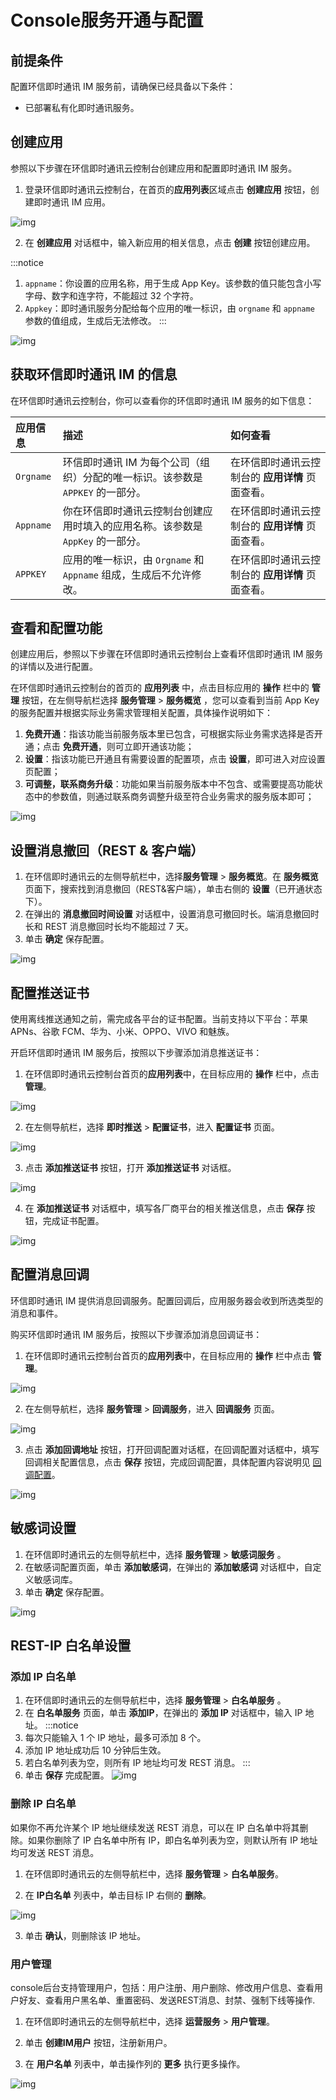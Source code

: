 # Console服务开通与配置

<Toc />

## 前提条件

配置环信即时通讯 IM 服务前，请确保已经具备以下条件：

- 已部署私有化即时通讯服务。

## 创建应用

参照以下步骤在环信即时通讯云控制台创建应用和配置即时通讯 IM 服务。

1. 登录环信即时通讯云控制台，在首页的**应用列表**区域点击 **创建应用** 按钮，创建即时通讯 IM 应用。

![img](@static/images/privitization/deploy_index.png)

2. 在 **创建应用** 对话框中，输入新应用的相关信息，点击 **创建** 按钮创建应用。

:::notice
1. `appname`：你设置的应用名称，用于生成 App Key。该参数的值只能包含小写字母、数字和连字符，不能超过 32 个字符。
2. `Appkey`：即时通讯服务分配给每个应用的唯一标识，由 `orgname` 和 `appname` 参数的值组成，生成后无法修改。
:::

![img](@static/images/privitization/deploy_create_app.png)



## 获取环信即时通讯 IM 的信息

在环信即时通讯云控制台，你可以查看你的环信即时通讯 IM 服务的如下信息：

| 应用信息       | 描述   | 如何查看 | 
| :--------- | :----- | :------- | 
| `Orgname`     | 环信即时通讯 IM 为每个公司（组织）分配的唯一标识。该参数是 `APPKEY` 的一部分。 | 在环信即时通讯云控制台的 **应用详情** 页面查看。 |
| `Appname` | 你在环信即时通讯云控制台创建应用时填入的应用名称。该参数是 `AppKey` 的一部分。| 在环信即时通讯云控制台的 **应用详情** 页面查看。 |
| `APPKEY` | 应用的唯一标识，由 `Orgname` 和 `Appname` 组成，生成后不允许修改。     | 在环信即时通讯云控制台的 **应用详情** 页面查看。 |

## 查看和配置功能

创建应用后，参照以下步骤在环信即时通讯云控制台上查看环信即时通讯 IM 服务的详情以及进行配置。

在环信即时通讯云控制台的首页的 **应用列表** 中，点击目标应用的 **操作** 栏中的 **管理** 按钮，在左侧导航栏选择 **服务管理** > **服务概览** ，您可以查看到当前 App Key 的服务配置并根据实际业务需求管理相关配置，具体操作说明如下：

1. **免费开通**：指该功能当前服务版本里已包含，可根据实际业务需求选择是否开通；点击 **免费开通**，则可立即开通该功能；
2. **设置**：指该功能已开通且有需要设置的配置项，点击 **设置**，即可进入对应设置页配置；
3. **可调整，联系商务升级**：功能如果当前服务版本中不包含、或需要提高功能状态中的参数值，则通过联系商务调整升级至符合业务需求的服务版本即可；

![img](@static/images/privitization/deploy_service.png)

## 设置消息撤回（REST & 客户端）

1. 在环信即时通讯云的左侧导航栏中，选择**服务管理** > **服务概览**。在 **服务概览** 页面下，搜索找到消息撤回（REST&客户端），单击右侧的 **设置**（已开通状态下）。
2. 在弹出的 **消息撤回时间设置** 对话框中，设置消息可撤回时长。端消息撤回时长和 REST 消息撤回时长均不能超过 7 天。
3. 单击 **确定** 保存配置。

![img](@static/images/privitization/deploy_rest.png)

## 配置推送证书

使用离线推送通知之前，需完成各平台的证书配置。当前支持以下平台：苹果 APNs、谷歌 FCM、华为、小米、OPPO、VIVO 和魅族。

开启环信即时通讯 IM 服务后，按照以下步骤添加消息推送证书：

1. 在环信即时通讯云控制台首页的**应用列表**中，在目标应用的 **操作** 栏中，点击 **管理**。

![img](@static/images/privitization/deploy_credentials.png)

2. 在左侧导航栏，选择 **即时推送** > **配置证书**，进入 **配置证书** 页面。

![img](@static/images/privitization/deploy_push_settings.png)

3. 点击 **添加推送证书** 按钮，打开 **添加推送证书** 对话框。


![img](@static/images/privitization/deploy_push-settings_window.png)

4. 在 **添加推送证书** 对话框中，填写各厂商平台的相关推送信息，点击 **保存** 按钮，完成证书配置。

![img](@static/images/privitization/deploy_push-settings_form.png)

## 配置消息回调

环信即时通讯 IM 提供消息回调服务。配置回调后，应用服务器会收到所选类型的消息和事件。

购买环信即时通讯 IM 服务后，按照以下步骤添加消息回调证书：

1. 在环信即时通讯云控制台首页的**应用列表**中，在目标应用的 **操作** 栏中点击 **管理**。

![img](@static/images/privitization/deploy_credentials.png)

2. 在左侧导航栏，选择 **服务管理** > **回调服务**，进入 **回调服务** 页面。

![img](@static/images/privitization/deploy_push_callback.png)

3. 点击 **添加回调地址** 按钮，打开回调配置对话框，在回调配置对话框中，填写回调相关配置信息，点击 **保存** 按钮，完成回调配置，具体配置内容说明见 [回调配置](/document/server-side/callback.html#实现步骤)。

![img](@static/images/privitization/deploy_push_window.png)


## 敏感词设置

1. 在环信即时通讯云的左侧导航栏中，选择 **服务管理** > **敏感词服务** 。
2. 在敏感词配置页面，单击 **添加敏感词**，在弹出的 **添加敏感词** 对话框中，自定义敏感词库。
3. 单击 **确定** 保存配置。

![img](@static/images/privitization/deploy_sensitive_words.png)

## REST-IP 白名单设置

### 添加 IP 白名单

1. 在环信即时通讯云的左侧导航栏中，选择 **服务管理** > **白名单服务** 。
2. 在 **白名单服务** 页面，单击 **添加IP**，在弹出的 **添加 IP** 对话框中，输入 IP 地址。
:::notice
1. 每次只能输入 1 个 IP 地址，最多可添加 8 个。
2. 添加 IP 地址成功后 10 分钟后生效。
3. 若白名单列表为空，则所有 IP 地址均可发 REST 消息。
:::
3. 单击 **保存** 完成配置。
![img](@static/images/privitization/deploy_ip_whitelist.png)

### 删除 IP 白名单

如果你不再允许某个 IP 地址继续发送 REST 消息，可以在 IP 白名单中将其删除。如果你删除了 IP 白名单中所有 IP，即白名单列表为空，则默认所有 IP 地址均可发送 REST 消息。

1. 在环信即时通讯云的左侧导航栏中，选择  **服务管理** > **白名单服务**。

2. 在 **IP白名单** 列表中，单击目标 IP 右侧的 **删除**。

![img](@static/images/privitization/deploy_ip_allow_list.png)

3. 单击 **确认**，则删除该 IP 地址。

### 用户管理

console后台支持管理用户，包括：用户注册、用户删除、修改用户信息、查看用户好友、查看用户黑名单、重置密码、发送REST消息、封禁、强制下线等操作.

1. 在环信即时通讯云的左侧导航栏中，选择  **运营服务** > **用户管理**。

2. 单击 **创建IM用户** 按钮，注册新用户。

3. 在 **用户名单** 列表中，单击操作列的 **更多** 执行更多操作。

![img](@static/images/privitization/deploy_user_manage.png)
